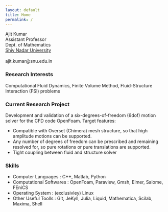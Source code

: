 ```yaml
---
layout: default
title: Home
permalink: /
---
```


<p class="message">
Ajit Kumar <br>
Assistant Professor <br>
Dept. of Mathematics <br>
<a href="http://www.snu.edu.in/">Shiv Nadar University </a> <br><br>
ajit.kumar@snu.edu.in
</p>

### Research Interests

Computational Fluid Dynamics, Finite Volume Method, Fluid-Structure Interaction (FSI) problems

### Current Research Project

Development and validation of a six-degrees-of-freedom (6dof) motion solver for the CFD code
OpenFoam. Target features:

* Compatible with Overset (Chimera) mesh structure, so that high amplitude motions can be supported.
* Any number of degrees of freedom can be prescribed and remaining resolved for, so pure rotations or pure translations  are supported.
* Tight coupling between fluid and structure solver

### Skills
* Computer Languages : C++, Matlab, Python
* Computational Softwares : ​OpenFoam, Paraview, Gmsh, Elmer, Salome, FEniCS
* Operating System : (exclusivley) Linux
* Other Useful Toolls : Git, JeKyll, Julia, Liquid, Mathematica, Scilab, Maxima, Shell
